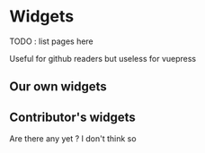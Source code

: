 <!-- ---
sidebar:
    - text: 'Group 1'
      path: '/Widgets' 
      collapsable: false
      sidebarDepth: 1
      children:
        - /App
    - text: 'Group 2'
      path: '/Widgets'
      collapsable: true
      sidebarDepth: 1
      children:
        - /Core
    - text: 'Group 3'
      type: auto
--- -->

# Widgets

TODO : list pages here

Useful for github readers but useless for vuepress

## Our own widgets

## Contributor's widgets

Are there any yet ? I don't think so
